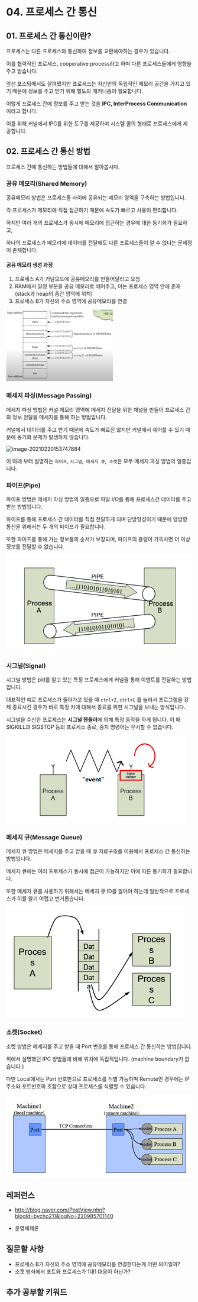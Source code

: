 # 04. 프로세스 간 통신

## 01. 프로세스 간 통신이란?

프로세스는 다른 프로세스와 통신하여 정보를 교환해야하는 경우가 있습니다.

이를 협력적인 프로세스, cooperative process라고 하며 다른 프로세스들에게 영향을 주고 받습니다.

앞선 포스팅에서도 살펴봤지만 프로세스는 자신만의 독립적인 메모리 공간을 가지고 있기 때문에 정보를 주고 받기 위해 별도의 매커니즘이 필요합니다.

이렇게 프로세스 간에 정보를 주고 받는 것을 **IPC, InterProcess Communication** 이라고 합니다.

이를 위해 커널에서 IPC를 위한 도구를 제공하며 시스템 콜의 형태로 프로세스에게 제공합니다.



## 02. 프로세스 간 통신 방법

프로세스 간에 통신하는 방법들에 대해서 알아봅시다.



### 공유 메모리(Shared Memory)

공유메모리 방법은 프로세스들 사이에 공유되는 메모리 영역을 구축하는 방법입니다.

각 프로세스가 메모리에 직접 접근하기 때문에 속도가 빠르고 사용이 편리합니다.

하지만 여러 개의 프로세스가 동시에 메모리에 접근하는 경우에 대한 동기화가 필요하고,

하나의 프로세스가 메모리에 데이터를 전달해도 다른 프로세스들이 알 수 없다는 문제점이 존재합니다.



#### 공유 메모리 생성 과정

1. 프로세스 A가 커널모드에 공유메모리를 만들어달라고 요청
2. RAM에서 일정 부분을 공유 메모리로 떼어주고, 이는 프로세스 영역 안에 존재 (stack과 heap의 중간 영역에 위치)
3. 프로세스 B가 자신의 주소 영역에 공유메모리를 연결

<img src="../images/OS/04_shared_memory.png" alt="image-20210220153506416" style="zoom:50%;" />





### 메세지 파싱(Message Passing)

메세지 파싱 방법은 커널 메모리 영역에 메세지 전달을 위한 채널을 만들어 프로세스 간의 정보 전달을 메세지를 통해 하는 방법입니다.

커널에서 데이터를 주고 받기 때문에 속도가 빠르진 않지만 커널에서 제어할 수 있기 때문에 동기화 문제가 발생하지 않습니다.

<img src="/Users/rkdalstjd9/Library/Application Support/typora-user-images/image-20210220153747884.png" alt="image-20210220153747884"/>



이 아래 부터 설명하는 `파이프`, `시그널`,` 메세지 큐`,` 소켓`은 모두 메세지 파싱 방법의 일종입니다.



### 파이프(Pipe)

파이프 방법은 메세지 파싱 방법의 일종으로 파일 I/O를 통해 프로세스간 데이터를 주고 받는 방법입니다.

파이프를 통해 프로세스 간 데이터를 직접 전달하게 되며 단방향성이기 때문에 양방향 통신을 위해서는 두 개의 파이프가 필요합니다.

또한 파이프를 통해 가는 정보들의 순서가 보장되며, 파이프의 용량이 가득차면 더 이상 정보를 전달할 수 없습니다.

![image-20210220154624408](../images/OS/04_pipe.png)



### 시그널(Signal)

시그널 방법은 pid를 알고 있는 특정 프로세스에게 커널을 통해 이벤트를 전달하는 방법입니다.

대표적인 예로 프로세스가 돌아가고 있을 때 `ctrl+Z`, `ctrl+C` 를 눌러서 프로그램을 강제 종료시킨 경우가 바로 특정 키에 대해서 종료를 위한 시그널을 보내는 방식입니다.

시그널을 수신한 프로세스는 **시그널 핸들러**에 의해 특정 동작을 하게 됩니다. 이 때 SIGKILL과 SIGSTOP 등의 프로세스 종료, 중지 명령어는 무시할 수 없습니다.

![image-20210220160823012](../images/OS/04_signal.png)



### 메세지 큐(Message Queue)

메세지 큐 방법은 메세지를 주고 받을 때 큐 자료구조를 이용해서 프로세스 간 통신하는 방법입니다.

메세지 큐에는 여러 프로세스가 동시에 접근이 가능하지만 이에 따른 동기화가 필요합니다.

또한 메세지 큐를 사용하기 위해서는 메세지 큐 ID를 알아야 하는데 일반적으로 프로세스가 이를 알기 어렵고 번거롭습니다.

![image-20210220161056369](../images/OS/04_message_queue.png)



### 소켓(Socket)

소켓 방법은 메세지를 주고 받을 때 Port 번호를 통해 프로세스 간 통신하는 방법입니다.

위에서 설명했던 IPC 방법들에 비해 위치에 독립적입니다. (machine boundary가 없습니다.) 

다만 Local에서는 Port 번호만으로 프로세스를 식별 가능하며 Remote인 경우에는 IP 주소와 포트번호의 조합으로 상대 프로세스를 식별할 수 있습니다.

![image-20210220163207226](../images/OS/04_socket.png)





## 레퍼런스

* http://blog.naver.com/PostView.nhn?blogId=bycho211&logNo=220985701140

* 운영체제론

## 질문할 사항

* 프로세스 B가 자신의 주소 영역에 공유메모리를 연결한다는게 어떤 의미일까?
* 소켓 방식에서 포트와 프로세스가 1대1 대응이 아닌가?

## 추가 공부할 키워드

